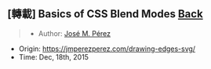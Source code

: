 ## [轉載] Basics of CSS Blend Modes [Back](./../post.md)

> - Author: [José M. Pérez](https://jmperezperez.com/about-me/)
- Origin: https://jmperezperez.com/drawing-edges-svg/
- Time: Dec, 18th, 2015
